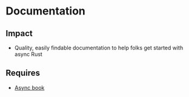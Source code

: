 # Documentation

## Impact

* Quality, easily findable documentation to help folks get started with async Rust

## Requires

* [Async book](./documentation/async_book.md)
